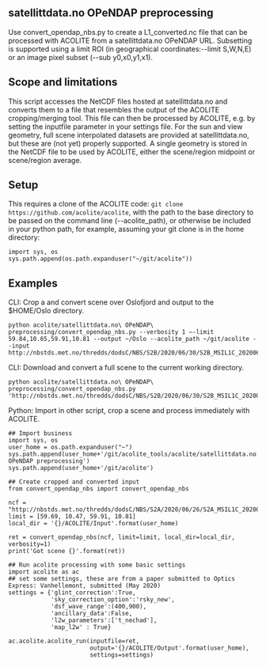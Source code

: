 ## satellittdata.no OPeNDAP preprocessing
Use convert_opendap_nbs.py to create a L1_converted.nc file that can be processed with ACOLITE from a satellittdata.no OPeNDAP URL. Subsetting is supported using a limit ROI (in geographical coordinates:--limit S,W,N,E) or an image pixel subset (--sub y0,x0,y1,x1).

## Scope and limitations
This script accesses the NetCDF files hosted at satellittdata.no and converts them to a file that resembles the output of the ACOLITE cropping/merging tool. This file can then be processed by ACOLITE, e.g. by setting the inputfile parameter in your settings file. For the sun and view geometry, full scene interpolated datasets are provided at satellittdata.no, but these are (not yet) properly supported. A single geometry is stored in the NetCDF file to be used by ACOLITE, either the scene/region midpoint or scene/region average.

## Setup
This requires a clone of the ACOLITE code: `git clone https://github.com/acolite/acolite`, with the path to the base directory to be passed on the command line (--acolite_path), or otherwise be included in your python path, for example, assuming your git clone is in the home directory:
```
import sys, os
sys.path.append(os.path.expanduser("~/git/acolite"))
```

## Examples
CLI: Crop a and convert scene over Oslofjord and output to the $HOME/Oslo directory.
```
python acolite/satellittdata.no\ OPeNDAP\ preprocessing/convert_opendap_nbs.py --verbosity 1 —-limit 59.84,10.65,59.91,10.81 --output ~/Oslo --acolite_path ~/git/acolite --input http://nbstds.met.no/thredds/dodsC/NBS/S2B/2020/06/30/S2B_MSIL1C_20200630T124709_N0209_R138_T31XFH_20200630T132039.nc
```

CLI: Download and convert a full scene to the current working directory.
```
python acolite/satellittdata.no\ OPeNDAP\ preprocessing/convert_opendap_nbs.py  'http://nbstds.met.no/thredds/dodsC/NBS/S2B/2020/06/30/S2B_MSIL1C_20200630T124709_N0209_R138_T31XFH_20200630T132039.nc'
```

Python: Import in other script, crop a scene and process immediately with ACOLITE.
```
## Import business
import sys, os
user_home = os.path.expanduser("~")
sys.path.append(user_home+'/git/acolite_tools/acolite/satellittdata.no OPeNDAP preprocessing')
sys.path.append(user_home+'/git/acolite')

## Create cropped and converted input
from convert_opendap_nbs import convert_opendap_nbs

ncf = "http://nbstds.met.no/thredds/dodsC/NBS/S2A/2020/06/26/S2A_MSIL1C_20200626T104031_N0209_R008_T32VNM_20200626T125124.nc"
limit = [59.69, 10.47, 59.91, 10.81]
local_dir = '{}/ACOLITE/Input'.format(user_home)

ret = convert_opendap_nbs(ncf, limit=limit, local_dir=local_dir, verbosity=1)
print('Got scene {}'.format(ret))

## Run acolite processing with some basic settings
import acolite as ac
## set some settings, these are from a paper submitted to Optics Express: Vanhellemont, submitted (May 2020)
settings = {'glint_correction':True,
            'sky_correction_option':'rsky_new',
            'dsf_wave_range':(400,900),
            'ancillary_data':False,
            'l2w_parameters':['t_nechad'],
            'map_l2w' : True}

ac.acolite.acolite_run(inputfile=ret,
                       output='{}/ACOLITE/Output'.format(user_home),
                       settings=settings)
```
